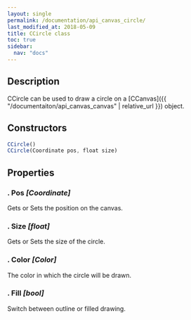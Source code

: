```yaml
---
layout: single
permalink: /documentation/api_canvas_circle/
last_modified_at: 2018-05-09
title: CCircle class
toc: true
sidebar:
  nav: "docs"
---
```


## Description

CCircle can be used to draw a circle on a [CCanvas]({{ "/documentaiton/api_canvas_canvas" | relative_url }}) object.

## Constructors
```javascript
CCircle()
CCircle(Coordinate pos, float size)
```

## Properties
### . Pos _[Coordinate]_

Gets or Sets the position on the canvas.

### . Size _[float]_

Gets or Sets the size of the circle.

### . Color _[Color]_

The color in which the circle will be drawn.

### . Fill _[bool]_

Switch between outline or filled drawing.